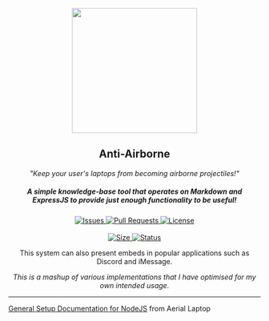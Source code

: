<p align="center">
  <a><img src="https://raw.githubusercontent.com/Aerial-Laptop/Anti-Airborne/main/icon.png" width="250" height="250" /></a>

  <h2 align="center">Anti-Airborne</h2>
 <p align="center"><i>"Keep your user's laptops from becoming airborne projectiles!"</i></p>
<h5 align="center">A simple knowledge-base tool that operates on Markdown and ExpressJS to provide just enough functionality to be useful!</h5>
</p>
  <p align="center">
    <a href="https://github.com/Aerial-Laptop/Anti-Airborne/issues">
      <img alt="Issues" src="https://img.shields.io/github/issues/Aerial-Laptop/Anti-Airborne?style=flat-square&color=AA4A44" />
    </a>
    <a href="https://github.com/Aerial-Laptop/Anti-Airborne/pulls">
      <img alt="Pull Requests" src="https://img.shields.io/github/issues-pr/Aerial-Laptop/Anti-Airborne?style=flat-square&color=AA4A44" />
    </a>
    <a href="https://github.com/Aerial-Laptop/Anti-Airborne/blob/main/LICENSE">
      <img alt="License" src="https://img.shields.io/github/license/Aerial-Laptop/Anti-Airborne?style=flat-square&color=AA4A44" />
    </a>
    <br />
    <br />
    <a href="/">
      <img alt="Size" src="https://img.shields.io/github/repo-size/Aerial-Laptop/Anti-Airborne?style=for-the-badge&color=AA4A44" />
    </a>
    <a href="/">
      <img alt="Status" src="https://img.shields.io/badge/Status-Stable-008000?style=for-the-badge" />
    </a>
    <p align="center">This system can also present embeds in popular applications such as Discord and iMessage.</p>
    <p align="center"><i>This is a mashup of various implementations that I have optimised for my own intended usage.</i></p>
    <hr>
    <a href="https://github.com/Aerial-Laptop/.github/blob/main/al-docs/NODEJS-SETUP.md">General Setup Documentation for NodeJS</a> from Aerial Laptop
</p>

